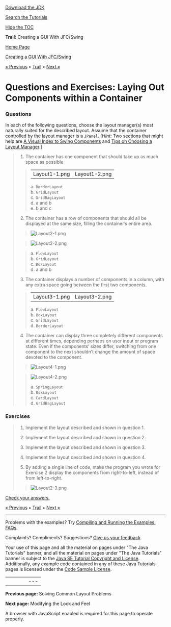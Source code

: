 [Download
the JDK](http://java.sun.com/javase/6/download.jsp)
  
[Search the
Tutorials](../../search.html)
  
[Hide the TOC](javascript:toggleLeft())

**Trail:** Creating a GUI With JFC/Swing

[Home Page](../../index.html)
>
[Creating a GUI With JFC/Swing](../index.html)

[« Previous](../TOC.html) • [Trail](../TOC.html) • [Next »](../lookandfeel/index.html)

# Questions and Exercises: Laying Out Components within a Container

### Questions

In each of the following questions, choose the layout manager(s)
most naturally suited for the described layout. Assume that the
container controlled by the layout manager is a `JPanel`.
[*Hint:* Two sections that might help are [A
Visual Index to Swing Components](../../ui/features/components.html) and [Tips
on Choosing a Layout Manager](../layout/using.html#choosing).]

> 1. The container has one component that should take up as
> much space as possible  
> > |  |  |
> > | --- | --- |
> > | Layout1-1.png | Layout1-2.png |
> >
> > a. `BorderLayout`  
> > b. `GridLayout`  
> > c. `GridBagLayout`  
> > d. a and b  
> > e. b and c
>
> 2. The container has a row of components that should all be
> displayed at the same size, filling the container’s entire
> area.
>
> > ![Layout2-1.png](../../figures/uiswing/QandE/Layout2-1.png)
>
> > ![Layout2-2.png](../../figures/uiswing/QandE/Layout2-2.png)
>
> > a. `FlowLayout`  
> > b. `GridLayout`  
> > c. `BoxLayout`  
> > d. a and b
>
> 3. The container displays a number of components in a column,
> with any extra space going between the first two components.  
> > |  |  |
> > | --- | --- |
> > | Layout3-1.png | Layout3-2.png |
> >
> > a. `FlowLayout`  
> > b. `BoxLayout`  
> > c. `GridLayout`  
> > d. `BorderLayout`
>
> 4. The container can display three completely different components
> at different times, depending perhaps on user input or program
> state. Even if the components’ sizes differ, switching
> from one component to the next shouldn’t change the amount
> of space devoted to the component.
>
> > ![Layout4-1.png](../../figures/uiswing/QandE/Layout4-1.png)
>
> > ![Layout4-2.png](../../figures/uiswing/QandE/Layout4-2.png)
> >
> > a. `SpringLayout`  
> > b. `BoxLayout`  
> > c. `CardLayout`  
> > d. `GridBagLayout`

### Exercises

> 1. Implement the layout described and shown in question 1.
>
> 2. Implement the layout described and shown in question 2.
>
> 3. Implement the layout described and shown in question 3.
>
> 4. Implement the layout described and shown in question 4.
>
> 5. By adding a single line of code, make the program you wrote for Exercise
> 2 display the components from right-to-left, instead of from left-to-right.
>
> > ![Layout2-3.png](../../figures/uiswing/QandE/Layout2-3.png)

[Check your answers.](answers-ch4.html)

[« Previous](../TOC.html)
•
[Trail](../TOC.html)
•
[Next »](../lookandfeel/index.html)

---

Problems with the examples? Try [Compiling and Running
the Examples: FAQs](../../information/run-examples.html).
  
Complaints? Compliments? Suggestions? [Give
us your feedback](http://download.oracle.com/javase/feedback.html).

Your use of this page and all the material on pages under "The Java Tutorials" banner,
and all the material on pages under "The Java Tutorials" banner is subject to the [Java SE Tutorial Copyright
and License](../../information/license.html).
Additionally, any example code contained in any of these Java
Tutorials pages is licensed under the
[Code
Sample License](http://developers.sun.com/license/berkeley_license.html).

|  |  |  |  |  |
| --- | --- | --- | --- | --- |
| |  |  | | --- | --- | | duke image | Oracle logo | | [About Oracle](http://www.oracle.com/us/corporate/index.html) | [Oracle Technology Network](http://www.oracle.com/technology/index.html) | [Terms of Service](https://www.samplecode.oracle.com/servlets/CompulsoryClickThrough?type=TermsOfService) | Copyright © 1995, 2011 Oracle and/or its affiliates. All rights reserved. |

**Previous page:** Solving Common Layout Problems
  
**Next page:** Modifying the Look and Feel




A browser with JavaScript enabled is required for this page to operate properly.